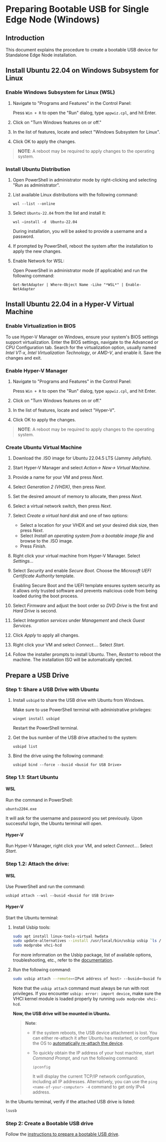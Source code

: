 # Preparing Bootable USB for Single Edge Node (Windows)

## Introduction

This document explains the procedure to create a bootable USB device for Standalone Edge Node installation.

## Install Ubuntu 22.04 on Windows Subsystem for Linux

### Enable Windows Subsystem for Linux (WSL)

1. Navigate to "Programs and Features" in the Control Panel:

   Press `Win + R` to open the "Run" dialog, type `appwiz.cpl`, and hit Enter.
2. Click on "Turn Windows features on or off."
3. In the list of features, locate and select "Windows Subsystem for Linux".
4. Click OK to apply the changes.

> **NOTE**: A reboot may be required to apply changes to the operating system.

### Install Ubuntu Distribution

1. Open PowerShell in administrator mode by right-clicking and selecting "Run as administrator".
2. List available Linux distributions with the following command:

   ```shell
   wsl --list --online
   ```
3. Select `Ubuntu-22.04` from the list and install it:

   ```shell
   wsl –install -d  Ubuntu-22.04
   ```
   During installation, you will be asked to provide a username and a password.
4. If prompted by PowerShell, reboot the system after the installation to apply the new changes.
5. Enable Network for WSL:

   Open PowerShell in administrator mode (if applicable) and run the following command:

   ```shell
   Get-NetAdapter | Where-Object Name -Like "*WSL*" | Enable-NetAdapter
   ```

## Install Ubuntu 22.04 in a Hyper-V Virtual Machine

### Enable Virtualization in BIOS

To use Hyper-V Manager on Windows, ensure your system's BIOS settings support virtualization.
Enter the BIOS settings, navigate to the Advanced or CPU Configuration tab.
Search for the virtualization option, usually named *Intel VT-x*, *Intel Virtualization Technology*, or *AMD-V*,
and enable it. Save the changes and exit.

### Enable Hyper-V Manager

1. Navigate to "Programs and Features" in the Control Panel:

   Press `Win + R` to open the "Run" dialog, type `appwiz.cpl`, and hit Enter.
2. Click on "Turn Windows features on or off."
3. In the list of features, locate and select "Hyper-V".
4. Click OK to apply the changes.

> **NOTE**: A reboot may be required to apply changes to the operating system.

### Create Ubuntu Virtual Machine

1. Download the .ISO image for Ubuntu 22.04.5 LTS (Jammy Jellyfish).
2. Start Hyper-V Manager and select *Action-> New-> Virtual Machine*.
3. Provide a name for your VM and press *Next*.
4. Select *Generation 2 (VHDX)*, then press *Next*.
5. Set the desired amount of memory to allocate, then press *Next*.
6. Select a virtual network switch, then press *Next*.
7. Select *Create a virtual hard disk* and one of two options:

   - Select a location for your VHDX and set your desired disk size, then press *Next*.
   - Select *Install an operating system from a bootable image file* and browse to the
      .ISO image.
   - Press *Finish*.

8. Right click your virtual machine from Hyper-V Manager. Select *Settings...*
9. Select *Security* and enable *Secure Boot*. Choose the *Microsoft UEFI Certificate Authority*
   template.

   Enabling Secure Boot and the UEFI template ensures system security as it allows only
   trusted software and prevents malicious code from being loaded during the boot process.

10. Select *Firmware* and adjust the boot order so *DVD Drive* is the first and *Hard Drive*
    is second.
11. Select *Integration services* under *Management* and check *Guest Services*.
12. Click *Apply* to apply all changes.
13. Right click your VM and select *Connect...*. Select *Start*.
14. Follow the installer prompts to install Ubuntu. Then, *Restart* to reboot the machine.
    The installation ISO will be automatically ejected.

## Prepare a USB Drive

### Step 1: Share a USB Drive with Ubuntu

1. Install `usbipd` to share the USB drive with Ubuntu from Windows.

   Make sure to use PowerShell terminal with administrative privileges:

   ```shell
   winget install usbipd
   ```
   Restart the PowerShell terminal.
2. Get the bus number of the USB drive attached to the system:

   ```shell
   usbipd list
   ```
3. Bind the drive using the following command:

   ```shell
   usbipd bind --force --busid <busid for USB Drive>
   ```

### Step 1.1: Start Ubuntu

#### WSL

Run the command in PowerShell:

```shell
ubuntu2204.exe
```
It will ask for the username and password you set previously. Upon successful login,
the Ubuntu terminal will open.

#### Hyper-V

Run Hyper-V Manager, right click your VM, and select *Connect...*. Select *Start*.


### Step 1.2: Attach the drive:

#### WSL

Use PowerShell and run the command:

```shell
usbipd attach --wsl --busid <busid for USB Drive>
```

#### Hyper-V

Start the Ubuntu terminal:


1. Install Usbip tools:

   ```bash
   sudo apt install linux-tools-virtual hwdata
   sudo update-alternatives --install /usr/local/bin/usbip usbip `ls /usr/lib/linux-tools/*/usbip | tail -n1` 20
   sudo modprobe vhci-hcd
   ```

   For more information on the Usbip package, list of available options, troubleshooting,
   etc., refer to the [documentation](https://wiki.archlinux.org/title/USB/IP).

2. Run the following command:

   ```bash
   sudo usbip attach --remote=<IPv4 address of host> --busid=<busid for USB Drive>
   ```

   Note that the `usbip attach` command must always be run with root privileges.
   If you encounter `usbip: error: import device`, make sure the VHCI kernel module is
   loaded properly by running `sudo modprobe vhci-hcd`.

   **Now, the USB drive will be mounted in Ubuntu.**

   > **Note**:
   >
   > * If the system reboots, the USB device attachment is lost. You can either
   >   re-attach it after Ubuntu has restarted, or configure the OS to
   >   [automatically re-attach the device](https://wiki.archlinux.org/title/USB/IP#Binding_with_systemd_service).
   > * To quickly obtain the IP address of your host machine, start *Command Prompt*,
   >   and run the following command:
   >
   >   ```shell
   >   ipconfig
   >   ```
   >
   >   It will display the current TCP/IP network configuration, including all IP addresses.
   >   Alternatively, you can use the `ping <name-of-your-computer> -4` command to get only IPv4 address.


In the Ubuntu terminal, verify if the attached USB drive is listed:

```bash
lsusb
```

### Step 2: Create a Bootable USB drive

Follow the [instructions to prepare a bootable USB drive](./user-guide/Get-Started-Guide.md#15--prepare-the-usb-drive).
